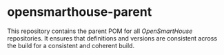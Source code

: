# opensmarthouse-parent

This repository contains the parent POM for all _OpenSmartHouse_ repositories. It ensures that definitions and versions are consistent across the build for a consistent and coherent build.
